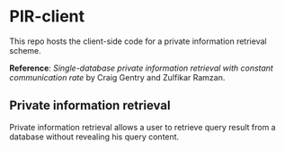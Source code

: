 # PIR-client
This repo hosts the client-side code for a private information retrieval scheme. 

**Reference**: _Single-database private information retrieval with constant communication rate_ by Craig Gentry  and Zulfikar Ramzan.

## Private information retrieval
Private information retrieval allows a user to retrieve query result from a database without revealing his query content. 
